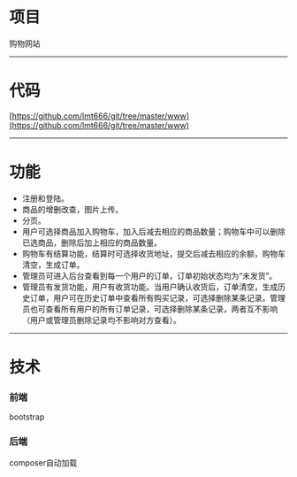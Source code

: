 # 项目

购物网站

----------

# 代码

[https://github.com/lmt666/git/tree/master/www](https://github.com/lmt666/git/tree/master/www)

----------

# 功能

- 注册和登陆。
- 商品的增删改查，图片上传。
- 分页。
- 用户可选择商品加入购物车，加入后减去相应的商品数量；购物车中可以删除已选商品，删除后加上相应的商品数量。
- 购物车有结算功能，结算时可选择收货地址，提交后减去相应的余额，购物车清空，生成订单。
- 管理员可进入后台查看到每一个用户的订单，订单初始状态均为“未发货”。
- 管理员有发货功能，用户有收货功能。当用户确认收货后，订单清空，生成历史订单，用户可在历史订单中查看所有购买记录，可选择删除某条记录。管理员也可查看所有用户的所有订单记录，可选择删除某条记录，两者互不影响（用户或管理员删除记录均不影响对方查看）。

----------

# 技术

### 前端 ###

bootstrap

### 后端 ###

composer自动加载